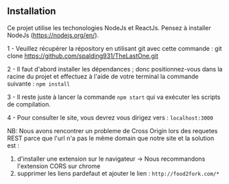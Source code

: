 
## Installation

Ce projet utilise les techonologies NodeJs et ReactJs. Pensez à installer NodeJs (https://nodejs.org/en/). 

1 - Veuillez récupérer la répository en utilisant git avec cette commande : 
git clone https://github.com/spalding931/TheLastOne.git

2 - Il faut d'abord installer les dépendances ; donc positionnez-vous dans la racine du projet et effectuez à l'aide de votre terminal la commande suivante :
`npm install`

3 - Il reste juste à lancer la commande `npm start` qui va exécuter les scripts de compilation.

4 - Pour consulter le site, vous devrez vous dirigez vers : `localhost:3000` 

NB: Nous avons rencontrer un probleme de Cross Origin lors des requetes REST parce que l'url n'a pas le même domain que notre site et la solution est :
1. d'installer une extension sur le navigateur -> Nous recommandons l'extension CORS sur chrome 
2. supprimer les liens pardefaut et ajouter le lien : `http://food2fork.com/*`


